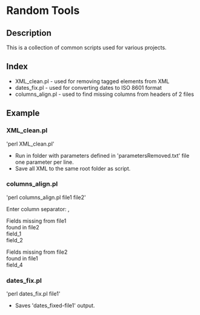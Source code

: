 # Random Tools

## Description

This is a collection of common scripts used for various projects.

## Index

- XML_clean.pl - used for removing tagged elements from XML
- dates_fix.pl - used for converting dates to ISO 8601 format
- columns_align.pl - used to find missing columns from headers of 2 files
 
## Example
### XML_clean.pl
'perl XML_clean.pl'  

- Run in folder with parameters defined in 'parametersRemoved.txt' file  
one parameter per line.  
- Save all XML to the same root folder as script.  

### columns_align.pl
'perl columns_align.pl file1 file2'  
  
Enter column separator: ,  
  
Fields missing from file1  
    found in file2  
field_1  
field_2  
  
Fields missing from file2  
    found in file1  
field_4  

### dates_fix.pl
'perl dates_fix.pl file1'

- Saves 'dates_fixed-file1' output.
